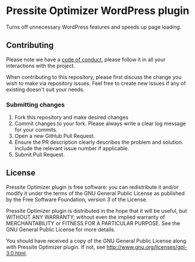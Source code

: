 # Pressite Optimizer WordPress plugin

Turns off unnecessary WordPress features and speeds up page loading.

## Contributing

Please note we have a [code of conduct](CODE_OF_CONDUCT.md), please follow it in all your interactions with the project.

When contributing to this repository, please first discuss the change you wish to make via repository issues. Feel free
to create new issues if any of existing doesn't suit your needs.

### Submitting changes

1. Fork this repository and make desired changes
2. Commit changes to your fork. Please always write a clear log message for your commits.
2. Open a new GitHub Pull Request.
3. Ensure the PR description clearly describes the problem and solution. Include the relevant issue number if
   applicable.
4. Submit Pull Request.

## License

Pressite Optimizer plugin is free software: you can redistribute it and/or modify it under the terms of the GNU General Public
License as published by the Free Software Foundation, version 3 of the License.

Pressite Optimizer plugin is distributed in the hope that it will be useful, but WITHOUT ANY WARRANTY; without even the implied
warranty of MERCHANTABILITY or FITNESS FOR A PARTICULAR PURPOSE. See the GNU General Public License for more details.

You should have received a copy of the GNU General Public License along with Pressite Optimizer plugin. If not,
see http://www.gnu.org/licenses/gpl-3.0.html.